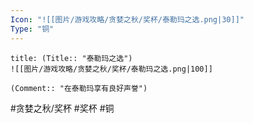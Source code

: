 ```yaml
---
Icon: "![[图片/游戏攻略/贪婪之秋/奖杯/泰勒玛之选.png|30]]"
Type: "铜"
---
```

```ad-common-bronze-trophy
title: (Title:: "泰勒玛之选")
![[图片/游戏攻略/贪婪之秋/奖杯/泰勒玛之选.png|100]]

(Comment:: "在泰勒玛享有良好声誉")
```

#贪婪之秋/奖杯 #奖杯 #铜
